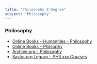 ```yaml
---
title: "Philosophy Z-Degree"
subject: "Philosophy"
---
```



### Philosophy
* [Online Books - Humanities - Philosophy](https://onlinebooks.library.upenn.edu/webbin/book/browse?type=lcsubc&key=Humanities%20%2d%2d%20Philosophy)
* [Online Books - Philsophy](https://onlinebooks.library.upenn.edu/webbin/book/browse?type=lcsubc&key=Philosophy)
* [Archive.org - Philosophy](https://archive.org/search.php?query=philosophy&and[]=loans__status__status%3A%22UNAVAILABLE%22&and[]=loans__status__status%3A%22AVAILABLE%22)
* [Saylor.org Legacy - PHILxxx Courses](https://legacy.saylor.org/#courselist)

